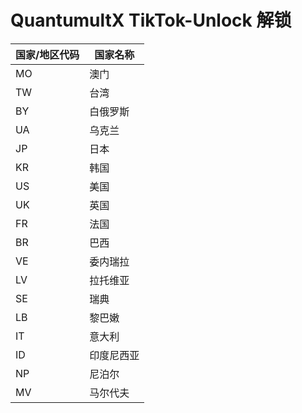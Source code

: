 # QuantumultX TikTok-Unlock 解锁

| 国家/地区代码 | 国家名称 |
| -- | -- |
|MO|澳门|
|TW|台湾|
|BY|白俄罗斯|
|UA|乌克兰|
|JP|日本|
|KR|韩国|
|US|美国|
|UK|英国|
|FR|法国|
|BR|巴西|
|VE|委内瑞拉|
|LV|拉托维亚|
|SE|瑞典|
|LB|黎巴嫩|
|IT|意大利|
|ID|印度尼西亚|
|NP|尼泊尔|
|MV|马尔代夫|
